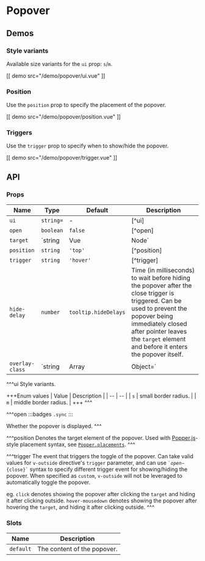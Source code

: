 # Popover

## Demos

### Style variants

Available size variants for the `ui` prop: `s`/`m`.

[[ demo src="/demo/popover/ui.vue" ]]

### Position

Use the `position` prop to specify the placement of the popover.

[[ demo src="/demo/popover/position.vue" ]]

### Triggers

Use the `trigger` prop to specify when to show/hide the popover.

[[ demo src="/demo/popover/trigger.vue" ]]

## API

### Props

| Name | Type | Default | Description |
| -- | -- | -- | -- |
| `ui` | `string=` | - | [^ui] |
| `open` | `boolean` | `false` | [^open] |
| `target` | `string|Vue|Node` | - | See the [`target` prop](./overlay#props) of thh [`Overlay`](./overlay) component. |
| `position` | `string` | `'top'` | [^position] |
| `trigger` | `string` | `'hover'` | [^trigger] |
| `hide-delay` | `number` | `tooltip.hideDelays` | Time (in milliseconds) to wait before hiding the popover after the close trigger is triggered. Can be used to prevent the popover being immediately closed after pointer leaves the `target` element and before it enters the popover itself. |
| `overlay-class` | `string|Array|Object=` | - | See the [`overlay-class` prop](./overlay#props) of the [`Overlay`](./overlay) component. |

^^^ui
Style variants.

+++Enum values
| Value | Description |
| -- | -- |
| `s` | small border radius. |
| `m` | middle border radius. |
+++
^^^

^^^open
:::badges
`.sync`
:::

Whether the popover is displayed.
^^^

^^^position
Denotes the target element of the popover. Used with [Popper.js](https://popper.js.org/)-style placement syntax, see [`Popper.placements`](https://popper.js.org/popper-documentation.html#Popper.placements).
^^^

^^^trigger
The event that triggers the toggle of the popover. Can take valid values for `v-outside` directive's `trigger` parameter, and can use <code>&#0096;${open}-${close}&#0096;</code> syntax to specify different trigger event for showing/hiding the popover. When specified as `custom`, `v-outside` will not be leveraged to automatically toggle the popover.

eg. `click` denotes showing the popover after clicking the `target` and hiding it after clicking outside. `hover-mousedown` denotes showing the popover after hovering the `target`, and hiding it after clicking outside.
^^^

### Slots

| Name | Description |
| -- | -- |
| `default` | The content of the popover. |
